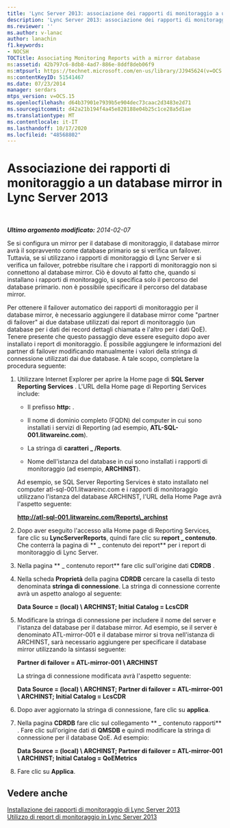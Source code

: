 ```yaml
---
title: 'Lync Server 2013: associazione dei rapporti di monitoraggio a un database mirror'
description: 'Lync Server 2013: associazione dei rapporti di monitoraggio a un database mirror.'
ms.reviewer: ''
ms.author: v-lanac
author: lanachin
f1.keywords:
- NOCSH
TOCTitle: Associating Monitoring Reports with a mirror database
ms:assetid: 42b797c6-8db8-4ad7-886e-8ddf8deb06f9
ms:mtpsurl: https://technet.microsoft.com/en-us/library/JJ945624(v=OCS.15)
ms:contentKeyID: 51541467
ms.date: 07/23/2014
manager: serdars
mtps_version: v=OCS.15
ms.openlocfilehash: d64b37901e7939b5e904dec73caac2d3483e2d71
ms.sourcegitcommit: d42a21b194f4a45e828188e04b25c1ce28a5d1ae
ms.translationtype: MT
ms.contentlocale: it-IT
ms.lasthandoff: 10/17/2020
ms.locfileid: "48568802"
---
```

# <a name="associating-monitoring-reports-with-a-mirror-database-in-lync-server-2013"></a>Associazione dei rapporti di monitoraggio a un database mirror in Lync Server 2013

<div data-xmlns="http://www.w3.org/1999/xhtml">

<div class="topic" data-xmlns="http://www.w3.org/1999/xhtml" data-msxsl="urn:schemas-microsoft-com:xslt" data-cs="https://msdn.microsoft.com/">

<div data-asp="https://msdn2.microsoft.com/asp">



</div>

<div id="mainSection">

<div id="mainBody">

<span> </span>

_**Ultimo argomento modificato:** 2014-02-07_

Se si configura un mirror per il database di monitoraggio, il database mirror avrà il sopravvento come database primario se si verifica un failover. Tuttavia, se si utilizzano i rapporti di monitoraggio di Lync Server e si verifica un failover, potrebbe risultare che i rapporti di monitoraggio non si connettono al database mirror. Ciò è dovuto al fatto che, quando si installano i rapporti di monitoraggio, si specifica solo il percorso del database primario. non è possibile specificare il percorso del database mirror.

Per ottenere il failover automatico dei rapporti di monitoraggio per il database mirror, è necessario aggiungere il database mirror come "partner di failover" ai due database utilizzati dai report di monitoraggio (un database per i dati dei record dettagli chiamata e l'altro per i dati QoE). Tenere presente che questo passaggio deve essere eseguito dopo aver installato i report di monitoraggio. È possibile aggiungere le informazioni del partner di failover modificando manualmente i valori della stringa di connessione utilizzati dai due database. A tale scopo, completare la procedura seguente:

1.  Utilizzare Internet Explorer per aprire la Home page di **SQL Server Reporting Services** . L'URL della Home page di Reporting Services include:
    
      - Il prefisso **http:** .
    
      - Il nome di dominio completo (FQDN) del computer in cui sono installati i servizi di Reporting (ad esempio, **ATL-SQL-001.litwareinc.com**).
    
      - La stringa di **caratteri \_ /Reports**.
    
      - Nome dell'istanza del database in cui sono installati i rapporti di monitoraggio (ad esempio, **ARCHINST**).
    
    Ad esempio, se SQL Server Reporting Services è stato installato nel computer atl-sql-001.litwareinc.com e i rapporti di monitoraggio utilizzano l'istanza del database ARCHINST, l'URL della Home Page avrà l'aspetto seguente:
    
    **http://atl-sql-001.litwareinc.com/Reports\_archinst**

2.  Dopo aver eseguito l'accesso alla Home page di Reporting Services, fare clic su **LyncServerReports**, quindi fare clic su **report \_ contenuto**. Che conterrà la pagina di ** \_ contenuto dei report** per i report di monitoraggio di Lync Server.

3.  Nella pagina ** \_ contenuto report** fare clic sull'origine dati **CDRDB** .

4.  Nella scheda **Proprietà** della pagina **CDRDB** cercare la casella di testo denominata **stringa di connessione**. La stringa di connessione corrente avrà un aspetto analogo al seguente:
    
    **Data Source = (local) \\ ARCHINST; Initial Catalog = LcsCDR**

5.  Modificare la stringa di connessione per includere il nome del server e l'istanza del database per il database mirror. Ad esempio, se il server è denominato ATL-mirror-001 e il database mirror si trova nell'istanza di ARCHINST, sarà necessario aggiungere per specificare il database mirror utilizzando la sintassi seguente:
    
    **Partner di failover = ATL-mirror-001 \\ ARCHINST**
    
    La stringa di connessione modificata avrà l'aspetto seguente:
    
    **Data Source = (local) \\ ARCHINST; Partner di failover = ATL-mirror-001 \\ ARCHINST; Initial Catalog = LcsCDR**

6.  Dopo aver aggiornato la stringa di connessione, fare clic su **applica**.

7.  Nella pagina **CDRDB** fare clic sul collegamento ** \_ contenuto rapporti** . Fare clic sull'origine dati di **QMSDB** e quindi modificare la stringa di connessione per il database QoE. Ad esempio:
    
    **Data Source = (local) \\ ARCHINST; Partner di failover = ATL-mirror-001 \\ ARCHINST; Initial Catalog = QoEMetrics**

8.  Fare clic su **Applica**.

<div>

## <a name="see-also"></a>Vedere anche


[Installazione dei rapporti di monitoraggio di Lync Server 2013](lync-server-2013-installing-lync-server-2013-monitoring-reports.md)  
[Utilizzo di report di monitoraggio in Lync Server 2013](lync-server-2013-using-monitoring-reports.md)  
  

</div>

</div>

<span> </span>

</div>

</div>

</div>


